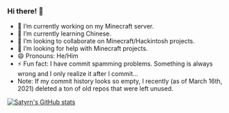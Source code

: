 ### Hi there! 👋

- 🔭 I’m currently working on my Minecraft server.
- 🌱 I’m currently learning Chinese.
- 👯 I’m looking to collaborate on Minecraft/Hackintosh projects.
- 🤔 I’m looking for help with Minecraft projects.
- 😄 Pronouns: He/Him
- ⚡ Fun fact: I have commit spamming problems. Something is always wrong and I only realize it after I commit...
- Note: If my commit history looks so empty, I recently (as of March 16th, 2021) deleted a ton of old repos that were left unused.

[![Satyrn's GitHub stats](https://github-readme-stats.vercel.app/api?username=satyrnhub&theme=gruvbox)](https://github.com/anuraghazra/github-readme-stats)

